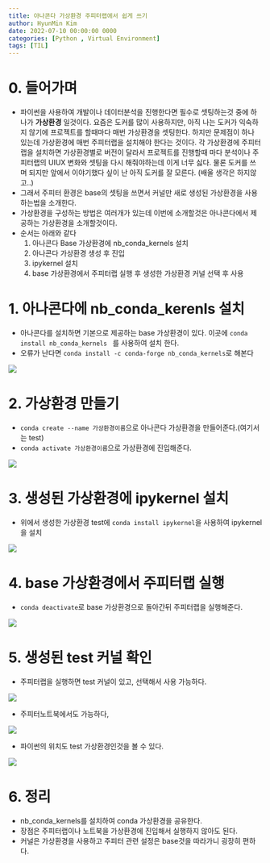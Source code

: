 ```yaml
---
title: 아나콘다 가상환경 주피터랩에서 쉽게 쓰기
author: HyunMin Kim
date: 2022-07-10 00:00:00 0000
categories: [Python , Virtual Environment]
tags: [TIL]
---
```



# 0. 들어가며
- 파이썬을 사용하여 개발이나 데이터분석을 진행한다면 필수로 셋팅하는것 중에 하나가 **가상환경** 일것이다. 요즘은 도커를 많이 사용하지만, 아직 나는 도커가 익숙하지 않기에 프로젝트를 할때마다 매번 가상환경을 셋팅한다. 하지만 문제점이 하나 있는데 가상환경에 매번 주피터랩을 설치해야 한다는 것이다. 각 가상환경에 주피터랩을 설치하면 가상환경별로 버전이 달라서 프로젝트를 진행할때 마다 분석이나 주피터랩의 UIUX 변화와 셋팅을 다시 해줘야하는데 이게 너무 싫다. 물론 도커를 쓰며 되지만 앞에서 이야기했다 싶이 난 아직 도커를 잘 모른다. (배울 생각은 하지않고..)
- 그래서 주피터 환경은 base의 셋팅을 쓰면서 커널만 새로 생성된 가상환경을 사용하는법을 소개한다.
- 가상환경을 구성하는 방법은 여러개가 있는데 이번에 소개할것은 아나콘다에서 제공하는 가상환경을 소개할것이다.
- 순서는 아래와 같다
    1. 아나콘다 Base 가상환경에 nb_conda_kernels 설치
    2. 아나콘다 가상환경 생성 후 진입
    3. ipykernel 설치
    4. base 가상환경에서 주피터랩 실행 후 생성한 가상환경 커널 선택 후 사용


# 1. 아나콘다에 nb_conda_kerenls 설치 
- 아나콘다를 설치하면 기본으로 제공하는 base 가상환경이 있다. 이곳에  `conda install nb_conda_kernels ` 를 사용하여 설치 한다.
- 오류가 난다면 `conda install -c conda-forge nb_conda_kernels`로 해본다

<img src="https://user-images.githubusercontent.com/60168331/178134878-6760f84a-60eb-4a61-9572-43c1bcbd1375.png">

# 2. 가상환경 만들기
- `conda create --name 가상환경이름`으로 아나콘다 가상환경을 만들어준다.(여기서는 test)
- `conda activate 가상환경이름`으로 가상환경에 진입해준다.

<img src="https://user-images.githubusercontent.com/60168331/178135489-47384843-9a6a-4862-bd68-7dd086416988.png">

# 3. 생성된 가상환경에 ipykernel 설치
- 위에서 생성한 가상환경 test에 `conda install ipykernel`을 사용하여 ipykernel을 설치

<img src="https://user-images.githubusercontent.com/60168331/178135532-103654d5-0b75-4d0c-8fb5-debd9084fbeb.png">

# 4. base 가상환경에서 주피터랩 실행
- `conda deactivate`로 base 가상환경으로 돌아간뒤 주피터랩을 실행해준다.

<img src="https://user-images.githubusercontent.com/60168331/178135569-0af633b6-e26b-4032-ac93-d4c6292df968.png">

# 5. 생성된 test 커널 확인
- 주피터랩을 실행하면 test 커널이 있고, 선택해서 사용 가능하다.
<img src="https://user-images.githubusercontent.com/60168331/178135626-ba224a14-08b4-47bb-bc9a-5ad6e3d66db3.png">

- 주피터노트북에서도 가능하다,
<img  src="https://user-images.githubusercontent.com/60168331/178135795-093f9b8c-8844-466c-9ca1-fdc6103004cb.png">

- 파이썬의 위치도 test 가상환경인것을 볼 수 있다.
<img src="https://user-images.githubusercontent.com/60168331/178135695-6c063932-1299-4ec6-b6a0-6274d303601d.png">

# 6. 정리
- nb_conda_kernels를 설치하여 conda 가상환경을 공유한다.
- 장점은 주피터랩이나 노트북을 가상환경에 진입해서 실행하지 않아도 된다.
- 커널은 가상환경을 사용하고 주피터 관련 설정은 base것을 따라가니 굉장히 편하다.